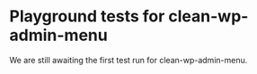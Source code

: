 # Playground tests for clean-wp-admin-menu
We are still awaiting the first test run for clean-wp-admin-menu.
